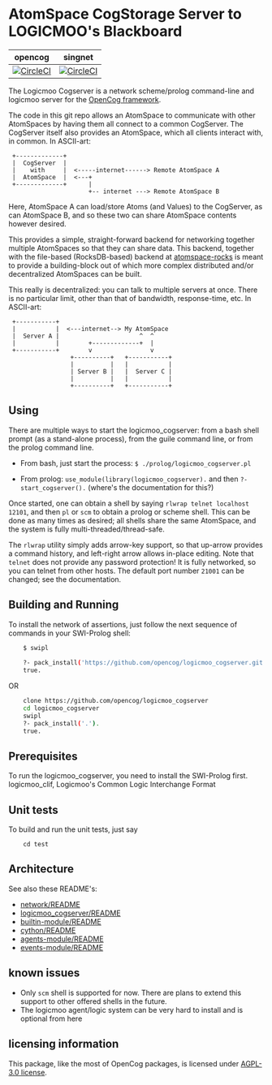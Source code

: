 
AtomSpace CogStorage Server to LOGICMOO's Blackboard
===========================

opencog | singnet
------- | -------
[![CircleCI](https://circleci.com/gh/opencog/logicmoo_cogserver.svg?style=svg)](https://circleci.com/gh/opencog/logicmoo_cogserver) | [![CircleCI](https://circleci.com/gh/singnet/logicmoo_cogserver.svg?style=svg)](https://circleci.com/gh/singnet/logicmoo_cogserver)

The Logicmoo Cogserver is a network scheme/prolog command-line
and logicmoo server for the [OpenCog framework](https://opencog.org).

The code in this git repo allows an AtomSpace to communicate with
other AtomSpaces by having them all connect to a common CogServer.
The CogServer itself also provides an AtomSpace, which all clients
interact with, in common.  In ASCII-art:
```
 +-------------+
 |  CogServer  |
 |    with     |  <-----internet------> Remote AtomSpace A
 |  AtomSpace  |  <---+
 +-------------+      |
                      +-- internet ---> Remote AtomSpace B

```

Here, AtomSpace A can load/store Atoms (and Values) to the CogServer,
as can AtomSpace B, and so these two can share AtomSpace contents
however desired.

This provides a simple, straight-forward backend for networking
together multiple AtomSpaces so that they can share data. This
backend, together with the file-based (RocksDB-based) backend
at [atomspace-rocks](https://github.com/opencog/atomspace-rocks)
is meant to provide a building-block out of which more complex
distributed and/or decentralized AtomSpaces can be built.

This really is decentralized: you can talk to multiple servers at once.
There is no particular limit, other than that of bandwidth,
response-time, etc.  In ASCII-art:

```
 +-----------+
 |           |  <---internet--> My AtomSpace
 |  Server A |                      ^  ^
 |           |        +-------------+  |
 +-----------+        v                v
                 +----------+   +-----------+
                 |          |   |           |
                 | Server B |   |  Server C |
                 |          |   |           |
                 +----------+   +-----------+
```


Using
-----
There are multiple ways to start the logicmoo_cogserver: from a bash shell prompt
(as a stand-alone process), from the guile command line, or from the
prolog command line.

* From bash, just start the process:
  `$ ./prolog/logicmoo_cogserver.pl`


* From prolog: `use_module(library(logicmoo_cogserver).` and then
   `?- start_cogserver().` (where's the documentation for this?)

Once started, one can obtain a shell by saying `rlwrap telnet localhost
12101`, and then `pl` or `scm` to obtain a prolog or scheme shell.  This
can be done as many times as desired; all shells share the same
AtomSpace, and the system is fully multi-threaded/thread-safe.

The `rlwrap` utility simply adds arrow-key support, so that up-arrow
provides a command history, and left-right arrow allows in-place editing.
Note that `telnet` does not provide any password protection!  It is
fully networked, so you can telnet from other hosts. The default port
number `21001` can be changed; see the documentation.

Building and Running
--------------------

To install the network of assertions, just follow the next sequence of
commands in your SWI-Prolog shell:

```bash
	$ swipl
	
	?- pack_install('https://github.com/opencog/logicmoo_cogserver.git').
	true.
```

OR 

```bash
	clone https://github.com/opencog/logicmoo_cogserver
	cd logicmoo_cogserver
	swipl
	?- pack_install('.').
	true.
```


Prerequisites
-------------
To run the logicmoo_cogserver, you need to install the SWI-Prolog first.
logicmoo_clif, Logicmoo's Common Logic Interchange Format

Unit tests
----------
To build and run the unit tests, just say
```
    cd test
```

Architecture
------------
See also these README's:

* [network/README](opencog/network/README.md)
* [logicmoo_cogserver/README](opencog/cogserver/server/README.md)
* [builtin-module/README](opencog/cogserver/modules/commands/README.md)
* [cython/README](opencog/cython/README.md)
* [agents-module/README](opencog/cogserver/modules/agents/README.md)
* [events-module/README](opencog/cogserver/modules/events/README.md)


## known issues

- Only `scm` shell is supported for now. There are plans to extend this support to other offered shells in the future.
- The logicmoo agent/logic system can be very hard to install and is optional from here

## licensing information

This package, like the most of OpenCog packages, is licensed under [AGPL-3.0 license](LICENSE).


